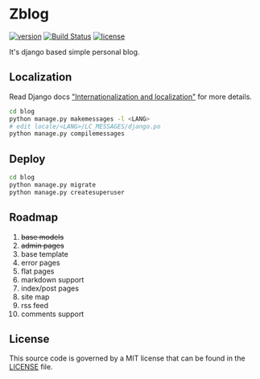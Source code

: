 # Zblog

[![version](https://img.shields.io/github/tag/z0rr0/zblog.svg)](https://github.com/z0rr0/zblog/releases/latest)
[![Build Status](https://travis-ci.com/z0rr0/zblog.svg?branch=master)](https://travis-ci.com/z0rr0/zblog)
[![license](https://img.shields.io/github/license/z0rr0/zblog.svg)](https://github.com/z0rr0/zblog/blob/master/LICENSE)

It's django based simple personal blog.

## Localization

Read Django docs ["Internationalization and localization"](https://docs.djangoproject.com/en/2.2/topics/i18n/) for more details.

```sh
cd blog
python manage.py makemessages -l <LANG>
# edit locale/<LANG>/LC_MESSAGES/django.po
python manage.py compilemessages
```

## Deploy

```sh
cd blog
python manage.py migrate
python manage.py createsuperuser
```

## Roadmap

1. ~~base models~~
1. ~~admin pages~~
1. base template
1. error pages
1. flat pages
1. markdown support
1. index/post pages
1. site map
1. rss feed
1. comments support

## License

This source code is governed by a MIT license that can be found in the [LICENSE](https://github.com/z0rr0/zblog/blob/master/LICENSE) file.